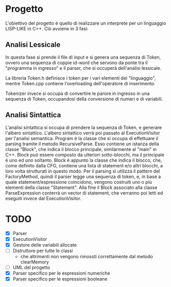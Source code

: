 # Progetto
L'obiettivo del progetto è quello di realizzare un interprete per un linguaggio LISP-LIKE in C++.
Ciò avviene in 3 fasi:

## Analisi Lessicale
In questa fase si prende il file di input e si genera una sequenza di Token, ovvero una sequenza di coppie id-word che servono da ponte tra il "programma in ingresso" e il parser, che si occuperà dell'analisi lessicale.

La libreria Token.h definisce i token per i vari elementi del "linguaggio", mentre Token.cpp contiene l'overloading dell'operatore di inserimento.

Tokenizer invece si occupa di convertire le parore in ingresso in una sequenza di Token, occupandosi della conversione di numeri e di variabili.

## Analisi Sintattica
L'analisi sintattica si occupa di prendere la sequenza di Token, e generare l'albero sintattico. L'albero sintattico verrà poi passato al ExecutionVisitor per l'analisi semantica.
Program è la classe che si occupa di effettuare il parsing tramite il metodo RecursiveParse. Esso contiene un istanza della classe "Block", che indica il blocco principale, similarmente al "main" in C++. Block può essere composto da ulteriori sotto-blocchi, ma il principale è uno ed uno soltanto.
Block è appunto la classe che indica il blocco, che, come definito dalla CFG, contiene una lista di statement e/o altri blocchi, a loro volta strutturati in questo modo.
Per il parsing si utilizza il pattern del FactoryMethod, quindi il parser legge una sequenza di token, e, in base a quale statement/espressione coincidono, vengono costruiti uno o più elementi della classe "Statement". 
Alla fine il Block associato alla classe ParseExpression conterrà un vector di statement, che verranno poi letti ed eseguiti invece dal ExecutionVisitor.

# TODO
- [X] Parser
- [X] ExecutionVisitor
- [X] Gestore delle variabili allocate
- [ ] Distruttore per tutte le classi
    - che altrimenti non vengono rimossti correttamente dal metodo clearMemory
- [ ] UML del progetto
- [X] Parser specifico per le espressioni numeriche
- [X] Parser specifico per le espressioni booleane 
